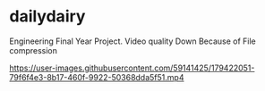 # dailydairy
Engineering Final Year Project.
Video quality Down Because of File compression




https://user-images.githubusercontent.com/59141425/179422051-79f6f4e3-8b17-460f-9922-50368dda5f51.mp4

